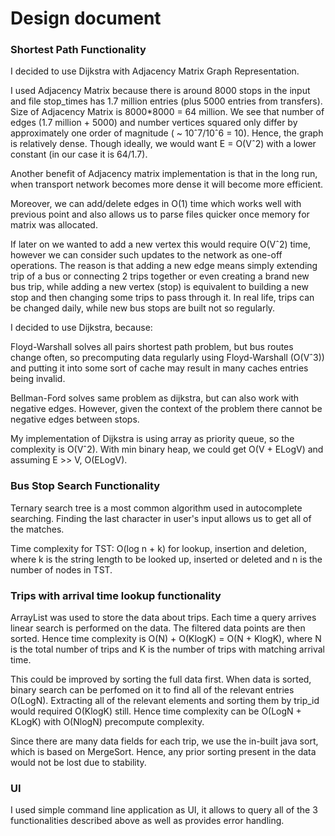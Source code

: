 # Design document 

### Shortest Path Functionality 

I decided to use Dijkstra with Adjacency Matrix Graph Representation.

I used Adjacency Matrix because there is around 8000 stops in the input and file stop_times has 1.7 million entries (plus 5000 entries from transfers). Size of Adjacency Matrix is 8000*8000 = 64 million. We see that number of edges (1.7 million + 5000) and number vertices squared only differ by approximately one order of magnitude ( ~ 10ˆ7/10ˆ6 = 10). Hence, the graph is relatively dense. Though ideally, we would want E = O(Vˆ2) with a lower constant (in our case it is 64/1.7). 

Another benefit of Adjacency matrix implementation is that in the long run, when transport network becomes more dense it will become more efficient.

Moreover, we can add/delete edges in O(1) time which works well with previous point and also allows us to parse files quicker once memory for matrix was allocated.

If later on we wanted to add a new vertex this would require O(Vˆ2) time, however we can consider such updates to the network as one-off operations. The reason is that adding a new edge means simply extending trip of a bus or connecting 2 trips together or even creating a brand new bus trip, while adding a new vertex (stop) is equivalent to building a new stop and then changing some trips to pass through it. In real life, trips can be changed daily, while new bus stops are built not so regularly.

I decided to use Dijkstra, because:

Floyd-Warshall solves all pairs shortest path problem, but bus routes change often, so precomputing data regularly using Floyd-Warshall (O(Vˆ3)) and putting it into some sort of cache may result in many caches entries being invalid.

Bellman-Ford solves same problem as dijkstra, but can also work with negative edges. However, given the context of the problem there cannot be negative edges between stops.

My implementation of Dijkstra is using array as priority queue, so the complexity is O(Vˆ2). With min binary heap, we could get O(V + ELogV) and assuming E >> V, O(ELogV). 

### Bus Stop Search Functionality 

Ternary search tree is a most common algorithm used in autocomplete searching. Finding the last character in user's input allows us to get all of the matches. 

Time complexity for TST: O(log n + k) for lookup, insertion and deletion, where k is the string length to be looked up, inserted or deleted and n is the number of nodes in TST.

### Trips with arrival time lookup functionality

ArrayList was used to store the data about trips. Each time a query arrives linear search is performed on the data. The filtered data points are then sorted. Hence time complexity is O(N) + O(KlogK) = O(N + KlogK), where N is the total number of trips and K is the number of trips with matching arrival time. 

This could be improved by sorting the full data first. When data is sorted, binary search can be perfomed on it to find all of the relevant entries O(LogN). Extracting all of the relevant elements and sorting them by trip_id would required O(KlogK) still. Hence time complexity can be O(LogN + KLogK) with O(NlogN) precompute complexity.

Since there are many data fields for each trip, we use the in-built java sort, which is based on MergeSort. Hence, any prior sorting present in the data would not be lost due to stability.

### UI

I used simple command line application as UI, it allows to query all of the 3 functionalities described above as well as provides error handling.
